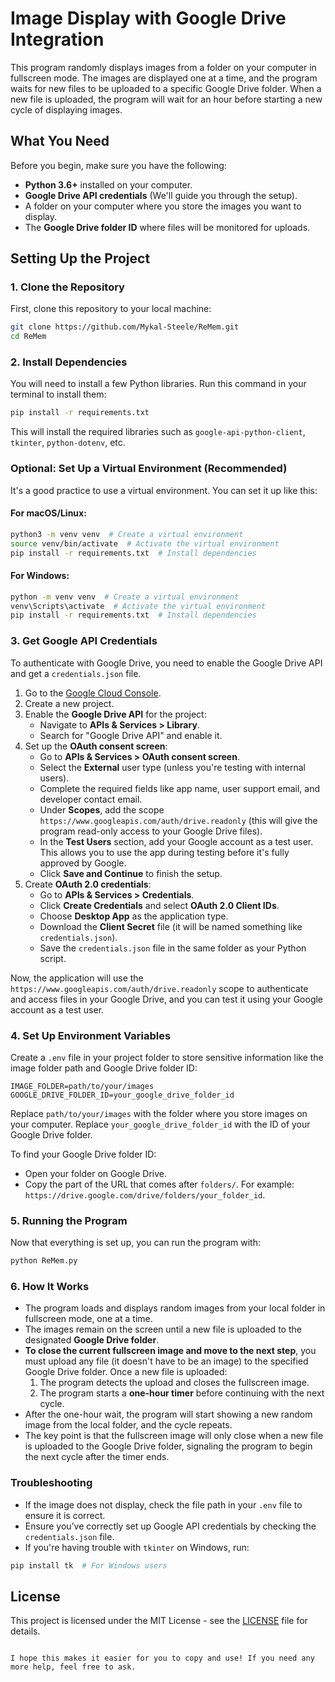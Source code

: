 # Image Display with Google Drive Integration

This program randomly displays images from a folder on your computer in fullscreen mode. The images are displayed one at a time, and the program waits for new files to be uploaded to a specific Google Drive folder. When a new file is uploaded, the program will wait for an hour before starting a new cycle of displaying images.

## What You Need

Before you begin, make sure you have the following:

- **Python 3.6+** installed on your computer.
- **Google Drive API credentials** (We'll guide you through the setup).
- A folder on your computer where you store the images you want to display.
- The **Google Drive folder ID** where files will be monitored for uploads.

## Setting Up the Project

### 1. Clone the Repository

First, clone this repository to your local machine:

```bash
git clone https://github.com/Mykal-Steele/ReMem.git
cd ReMem
```

### 2. Install Dependencies

You will need to install a few Python libraries. Run this command in your terminal to install them:

```bash
pip install -r requirements.txt
```

This will install the required libraries such as `google-api-python-client`, `tkinter`, `python-dotenv`, etc.

### Optional: Set Up a Virtual Environment (Recommended)

It's a good practice to use a virtual environment. You can set it up like this:

#### For macOS/Linux:

```bash
python3 -m venv venv  # Create a virtual environment
source venv/bin/activate  # Activate the virtual environment
pip install -r requirements.txt  # Install dependencies
```

#### For Windows:

```bash
python -m venv venv  # Create a virtual environment
venv\Scripts\activate  # Activate the virtual environment
pip install -r requirements.txt  # Install dependencies
```

### 3. Get Google API Credentials

To authenticate with Google Drive, you need to enable the Google Drive API and get a `credentials.json` file.

1. Go to the [Google Cloud Console](https://console.cloud.google.com/).
2. Create a new project.
3. Enable the **Google Drive API** for the project:
   - Navigate to **APIs & Services > Library**.
   - Search for "Google Drive API" and enable it.
4. Set up the **OAuth consent screen**:
   - Go to **APIs & Services > OAuth consent screen**.
   - Select the **External** user type (unless you're testing with internal users).
   - Complete the required fields like app name, user support email, and developer contact email.
   - Under **Scopes**, add the scope `https://www.googleapis.com/auth/drive.readonly` (this will give the program read-only access to your Google Drive files).
   - In the **Test Users** section, add your Google account as a test user. This allows you to use the app during testing before it's fully approved by Google.
   - Click **Save and Continue** to finish the setup.
5. Create **OAuth 2.0 credentials**:
   - Go to **APIs & Services > Credentials**.
   - Click **Create Credentials** and select **OAuth 2.0 Client IDs**.
   - Choose **Desktop App** as the application type.
   - Download the **Client Secret** file (it will be named something like `credentials.json`).
   - Save the `credentials.json` file in the same folder as your Python script.

Now, the application will use the `https://www.googleapis.com/auth/drive.readonly` scope to authenticate and access files in your Google Drive, and you can test it using your Google account as a test user.

### 4. Set Up Environment Variables

Create a `.env` file in your project folder to store sensitive information like the image folder path and Google Drive folder ID:

```env
IMAGE_FOLDER=path/to/your/images
GOOGLE_DRIVE_FOLDER_ID=your_google_drive_folder_id
```

Replace `path/to/your/images` with the folder where you store images on your computer. Replace `your_google_drive_folder_id` with the ID of your Google Drive folder.

To find your Google Drive folder ID:

- Open your folder on Google Drive.
- Copy the part of the URL that comes after `folders/`. For example: `https://drive.google.com/drive/folders/your_folder_id`.

### 5. Running the Program

Now that everything is set up, you can run the program with:

```bash
python ReMem.py
```

### 6. How It Works

- The program loads and displays random images from your local folder in fullscreen mode, one at a time.
- The images remain on the screen until a new file is uploaded to the designated **Google Drive folder**.
- **To close the current fullscreen image and move to the next step**, you must upload any file (it doesn't have to be an image) to the specified Google Drive folder. Once a new file is uploaded:
  1. The program detects the upload and closes the fullscreen image.
  2. The program starts a **one-hour timer** before continuing with the next cycle.
- After the one-hour wait, the program will start showing a new random image from the local folder, and the cycle repeats.
- The key point is that the fullscreen image will only close when a new file is uploaded to the Google Drive folder, signaling the program to begin the next cycle after the timer ends.


### Troubleshooting

- If the image does not display, check the file path in your `.env` file to ensure it is correct.
- Ensure you’ve correctly set up Google API credentials by checking the `credentials.json` file.
- If you're having trouble with `tkinter` on Windows, run:

```bash
pip install tk  # For Windows users
```

## License

This project is licensed under the MIT License - see the [LICENSE](https://github.com/Mykal-Steele/ReMem/blob/main/LICENSE) file for details.
```

I hope this makes it easier for you to copy and use! If you need any more help, feel free to ask.
